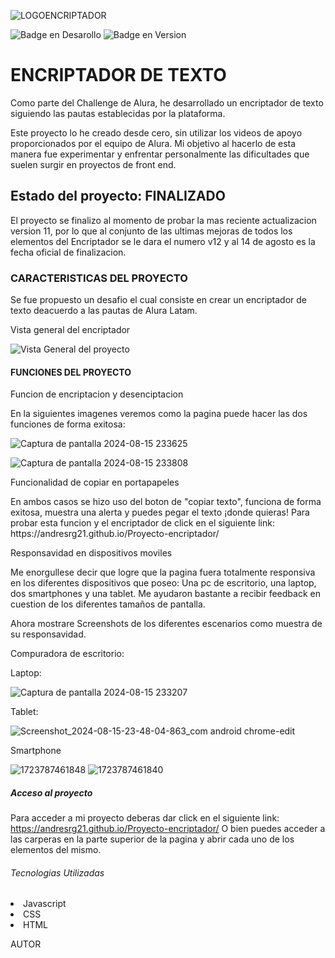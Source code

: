 
![LOGOENCRIPTADOR](https://github.com/user-attachments/assets/055892c1-a88b-40a0-9822-e1bd49fa4dc0)

![Badge en Desarollo](https://img.shields.io/badge/Progreso-Finalizado-blue)   ![Badge en Version](https://img.shields.io/badge/Encriptador_v12-blue)

<h1>ENCRIPTADOR DE TEXTO</h1>

Como parte del Challenge de Alura, he desarrollado un encriptador de texto siguiendo las pautas establecidas por la plataforma.

Este proyecto lo he creado desde cero, sin utilizar los videos de apoyo proporcionados por el equipo de Alura. Mi objetivo al hacerlo de esta manera fue experimentar y enfrentar personalmente las dificultades que suelen surgir en proyectos de front end.

<h2>Estado del proyecto: <strong>FINALIZADO</strong></h2>

El proyecto se finalizo al momento de probar la mas reciente actualizacion version 11, por lo que al conjunto de las ultimas mejoras de todos los elementos del Encriptador se le dara el numero v12 y al 14 de agosto es la fecha oficial de finalizacion.


<h3>CARACTERISTICAS DEL PROYECTO</h3>

Se fue propuesto un desafio el cual consiste en crear un encriptador de texto deacuerdo a las pautas de Alura Latam.

<p>Vista general del encriptador</p>

![Vista General del proyecto](https://github.com/user-attachments/assets/3111df74-48d1-4e7b-9ce5-f9f76d7dd917)


<h4>FUNCIONES DEL PROYECTO</h4>

<p>Funcion de encriptacion y desenciptacion</p>

En la siguientes imagenes veremos como la pagina puede hacer las dos funciones de forma exitosa:


![Captura de pantalla 2024-08-15 233625](https://github.com/user-attachments/assets/cae96a62-2bfa-40ba-bd50-c7ebdd65530a)


![Captura de pantalla 2024-08-15 233808](https://github.com/user-attachments/assets/c2852014-fc28-464c-b396-07f830ec9004)


<p> Funcionalidad de copiar en portapapeles </p>
En ambos casos se hizo uso del boton de "copiar texto", funciona de forma exitosa, muestra una alerta y puedes pegar el texto ¡donde quieras! Para probar esta funcion y el encriptador de click en el siguiente link: https://andresrg21.github.io/Proyecto-encriptador/

<p>Responsavidad en dispositivos moviles</p>

Me enorgullese decir que logre que la pagina fuera totalmente responsiva en los diferentes dispositivos que poseo: Una pc de escritorio, una laptop, dos smartphones y una tablet. Me ayudaron bastante a recibir feedback en cuestion de los diferentes tamaños de pantalla.

Ahora mostrare Screenshots de los diferentes escenarios como muestra de su responsavidad.

Compuradora de escritorio:


Laptop:

![Captura de pantalla 2024-08-15 233207](https://github.com/user-attachments/assets/17ab6791-0411-4b80-930d-c8519cc0f310)


Tablet:

![Screenshot_2024-08-15-23-48-04-863_com android chrome-edit](https://github.com/user-attachments/assets/5f07c399-2b95-492e-b71b-5c11336b1162)


Smartphone

![1723787461848](https://github.com/user-attachments/assets/efba212d-7040-4674-a888-6eb278f33171)   ![1723787461840](https://github.com/user-attachments/assets/554fc5c0-688e-4eae-bc75-64087b40e696)


<h5>Acceso al proyecto</h5>

Para acceder a mi proyecto deberas dar click en el siguiente link: https://andresrg21.github.io/Proyecto-encriptador/
 O bien puedes acceder a las carperas en la parte superior de la pagina y abrir cada uno de los elementos del mismo.


<h6>Tecnologias Utilizadas</h6>

<li>Javascript</li>
<li>CSS</li>
<li>HTML</li>


<h7>AUTOR</h7>

